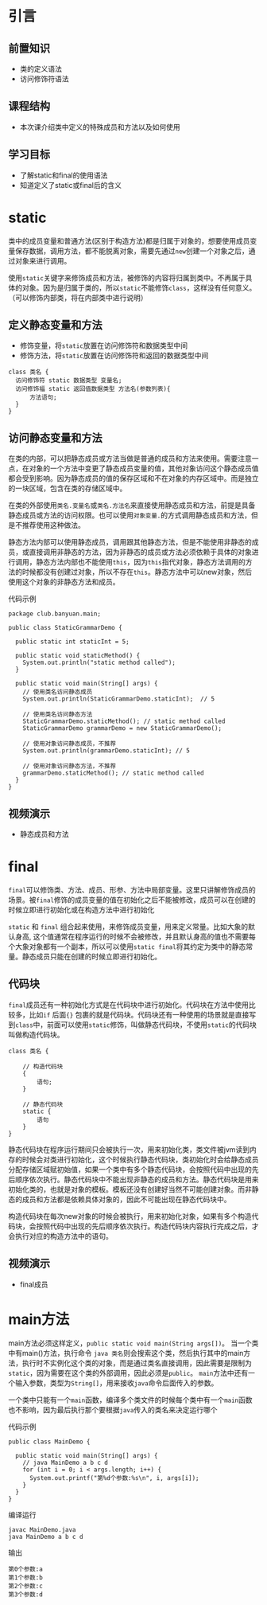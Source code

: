 # 引言

## 前置知识

* 类的定义语法
* 访问修饰符语法

## 课程结构

* 本次课介绍类中定义的特殊成员和方法以及如何使用

## 学习目标

- 了解static和final的使用语法
- 知道定义了static或final后的含义

# static

类中的成员变量和普通方法(区别于构造方法)都是归属于对象的，想要使用成员变量保存数据，调用方法，都不能脱离对象，需要先通过`new`创建一个对象之后，通过对象来进行调用。

使用`static`关键字来修饰成员和方法，被修饰的内容将归属到类中。不再属于具体的对象。因为是归属于类的，所以`static`不能修饰`class`，这样没有任何意义。（可以修饰内部类，将在内部类中进行说明）

## 定义静态变量和方法

- 修饰变量，将`static`放置在访问修饰符和数据类型中间
- 修饰方法，将`static`放置在访问修饰符和返回的数据类型中间

```
class 类名 {
  访问修饰符 static 数据类型 变量名;
  访问修饰福 static 返回值数据类型 方法名(参数列表){
      方法语句;
  }
}
```

## 访问静态变量和方法

在类的内部，可以把静态成员或方法当做是普通的成员和方法来使用。需要注意一点，在对象的一个方法中变更了静态成员变量的值，其他对象访问这个静态成员值都会受到影响。因为静态成员的值的保存区域和不在对象的内存区域中。而是独立的一块区域，包含在类的存储区域中。

在类的外部使用`类名.变量名`或`类名.方法名`来直接使用静态成员和方法，前提是具备静态成员或方法的访问权限。也可以使用`对象变量.`的方式调用静态成员和方法，但是不推荐使用这种做法。

静态方法内部可以使用静态成员，调用跟其他静态方法，但是不能使用非静态的成员，或直接调用非静态的方法，因为非静态的成员或方法必须依赖于具体的对象进行调用，静态方法内部也不能使用`this`，因为`this`指代对象，静态方法调用的方法的时候都没有创建过对象，所以不存在`this`。静态方法中可以new对象，然后使用这个对象的非静态方法和成员。

代码示例

```
package club.banyuan.main;

public class StaticGrammarDemo {

  public static int staticInt = 5;

  public static void staticMethod() {
    System.out.println("static method called");
  }

  public static void main(String[] args) {
    // 使用类名访问静态成员
    System.out.println(StaticGrammarDemo.staticInt);  // 5

    // 使用类名访问静态方法
    StaticGrammarDemo.staticMethod(); // static method called
    StaticGrammarDemo grammarDemo = new StaticGrammarDemo();

    // 使用对象访问静态成员，不推荐
    System.out.println(grammarDemo.staticInt); // 5

    // 使用对象访问静态方法，不推荐
    grammarDemo.staticMethod(); // static method called
  }
}
```

## 视频演示

- 静态成员和方法

# final

`final`可以修饰类、方法、成员、形参、方法中局部变量。这里只讲解修饰成员的场景。被`final`修饰的成员变量的值在初始化之后不能被修改，成员可以在创建的时候立即进行初始化或在构造方法中进行初始化

`static` 和 `final` 组合起来使用，来修饰成员变量，用来定义常量。比如大象的默认身高, 这个值通常在程序运行的时候不会被修改，并且默认身高的值也不需要每个大象对象都有一个副本，所以可以使用`static final`将其约定为类中的静态常量。静态成员只能在创建的时候立即进行初始化。

## 代码块

`final`成员还有一种初始化方式是在代码块中进行初始化。代码块在方法中使用比较多，比如`if` 后面`{}` 包裹的就是代码块。代码块还有一种使用的场景就是直接写到`class`中，前面可以使用`static`修饰，叫做静态代码块，不使用`static`的代码块叫做构造代码块。

```
class 类名 {
    
    // 构造代码块
    {
        语句;
    }
    
    // 静态代码块
    static {
        语句
    }
}
```

静态代码块在程序运行期间只会被执行一次，用来初始化类，类文件被jvm读到内存的时候会对类进行初始化，这个时候执行静态代码块，类初始化时会给静态成员分配存储区域赋初始值，如果一个类中有多个静态代码块，会按照代码中出现的先后顺序依次执行。静态代码块中不能出现非静态的成员和方法。静态代码块是用来初始化类的，也就是对象的模板。模板还没有创建好当然不可能创建对象。而非静态的成员和方法都是依赖具体对象的，因此不可能出现在静态代码块中。

构造代码块在每次new对象的时候会被执行，用来初始化对象，如果有多个构造代码块，会按照代码中出现的先后顺序依次执行。构造代码块内容执行完成之后，才会执行对应的构造方法中的语句。

## 视频演示

- final成员

# main方法

main方法必须这样定义，`public static void main(String args[])`。 当一个类中有main()方法，执行命令 `java 类名`则会搜索这个类，然后执行其中的main方法，执行时不实例化这个类的对象，而是通过类名直接调用，因此需要是限制为`static`，因为需要在这个类的外部调用，因此必须是`public`。 `main`方法中还有一个输入参数，类型为`String[]`，用来接收`java`命令后面传入的参数。

一个类中只能有一个`main`函数，编译多个类文件的时候每个类中有一个`main`函数也不影响，因为最后执行那个要根据`java`传入的类名来决定运行哪个

代码示例

```
public class MainDemo {

  public static void main(String[] args) {
    // java MainDemo a b c d
    for (int i = 0; i < args.length; i++) {
      System.out.printf("第%d个参数:%s\n", i, args[i]);
    }
  }
}
```

编译运行

```
javac MainDemo.java
java MainDemo a b c d
```

输出

```
第0个参数:a
第1个参数:b
第2个参数:c
第3个参数:d
```

